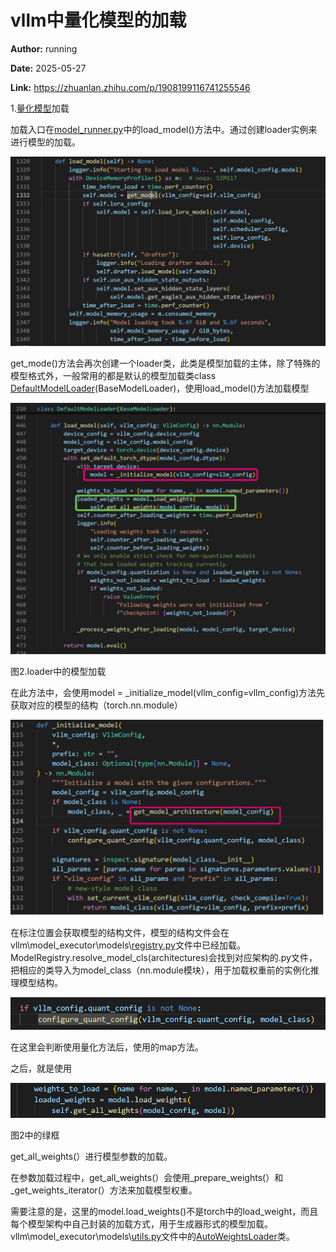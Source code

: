 # vllm中量化模型的加载

**Author:** running

**Date:** 2025-05-27

**Link:** https://zhuanlan.zhihu.com/p/1908199116741255546

1.[量化模型](https://zhida.zhihu.com/search?content_id=257973171&content_type=Article&match_order=1&q=%E9%87%8F%E5%8C%96%E6%A8%A1%E5%9E%8B&zhida_source=entity)加载

加载入口在[model\_runner.py](https://zhida.zhihu.com/search?content_id=257973171&content_type=Article&match_order=1&q=model_runner.py&zhida_source=entity)中的load\_model()方法中。通过创建loader实例来进行模型的加载。

![](images/v2-253b6407089bbe5b834455e67d118a41_1440w_3d1d250fc31c.jpg)

get\_mode()方法会再次创建一个loader类，此类是模型加载的主体，除了特殊的模型格式外，一般常用的都是默认的模型加载类class [DefaultModelLoader](https://zhida.zhihu.com/search?content_id=257973171&content_type=Article&match_order=1&q=DefaultModelLoader&zhida_source=entity)(BaseModelLoader)，使用load\_model()方法加载模型

![](images/v2-ad0d2c15fd760773a73e993a94818e53_1440w_e8ef51262d34.jpg)

图2.loader中的模型加载

在此方法中，会使用model = \_initialize\_model(vllm\_config=vllm\_config)方法先获取对应的模型的结构（torch.nn.module）

![](images/v2-048ac8e526f89821e76dbc5c24f1248f_1440w_4bb4a3b54ad0.jpg)

在标注位置会获取模型的结构文件，模型的结构文件会在vllm\\model\_executor\\models\\[registry.py](https://link.zhihu.com/?target=http%3A//registry.py/)文件中已经加载。ModelRegistry.resolve\_model\_cls(architectures)会找到对应架构的.py文件，把相应的类导入为model\_class（nn.module模块），用于加载权重前的实例化推理模型结构。

![](images/v2-2cbb7c0219cc25a559db10aa7e1a130d_1440w_e79d5902d50e.jpg)

在这里会判断使用量化方法后，使用的map方法。

之后，就是使用

![](images/v2-5ccda7a6dc0a9b2760d26e415eba6e32_1440w_aca36b91fcbd.jpg)

图2中的绿框

get\_all\_weights(）进行模型参数的加载。

在参数加载过程中，get\_all\_weights(）会使用\_prepare\_weights(）和\_get\_weights\_iterator(）方法来加载模型权重。

需要注意的是，这里的model.load\_weights()不是torch中的load\_weight，而且每个模型架构中自己封装的加载方式，用于生成器形式的模型加载。vllm\\model\_executor\\models\\[utils.py](https://link.zhihu.com/?target=http%3A//utils.py)文件中的[AutoWeightsLoader](https://zhida.zhihu.com/search?content_id=257973171&content_type=Article&match_order=1&q=AutoWeightsLoader&zhida_source=entity)类。